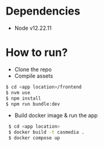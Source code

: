 # Dependencies

* Node v12.22.11

# How to run?

* Clone the repo
* Compile assets
```bash
$ cd <app location>/frontend
$ nvm use
$ npm install
$ npm run bundle:dev
```
* Build docker image & run the app
```bash
 $ cd <app location>
 $ docker build -t casmedia .
 $ docker compose up
```
